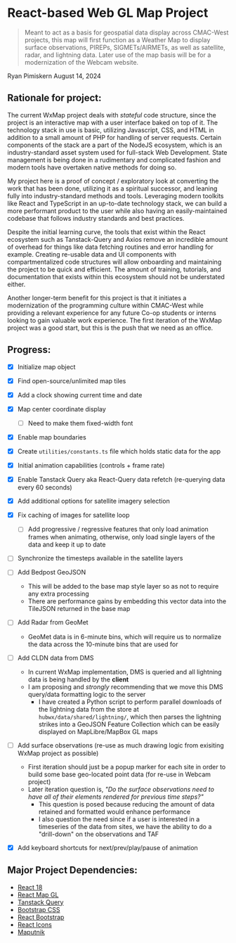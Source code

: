 # React-based Web GL Map Project

> Meant to act as a basis for geospatial data display across CMAC-West projects, this map will first function as a Weather Map to display surface observations, PIREPs, SIGMETs/AIRMETs, as well as satellite, radar, and lightning data. Later use of the map basis will be for a modernization of the Webcam website.

Ryan Pimiskern
August 14, 2024

## Rationale for project:

The current WxMap project deals with _stateful_ code structure, since the project is an interactive map with a user interface baked on top of it. The technology stack in use is basic, utilizing Javascript, CSS, and HTML in addition to a small amount of PHP for handling of server requests. Certain components of the stack are a part of the NodeJS ecosystem, which is an industry-standard asset system used for full-stack Web Development. State management is being done in a rudimentary and complicated fashion and modern tools have overtaken native methods for doing so.

My project here is a proof of concept / exploratory look at converting the work that has been done, utilizing it as a spiritual successor, and leaning fully into industry-standard methods and tools. Leveraging modern toolkits like React and TypeScript in an up-to-date technology stack, we can build a more performant product to the user while also having an easily-maintained codebase that follows industry standards and best practices.

Despite the initial learning curve, the tools that exist within the React ecosystem such as Tanstack-Query and Axios remove an incredible amount of overhead for things like data fetching routines and error handling for example. Creating re-usable data and UI components with compartmentalized code structures will allow onboarding and maintaining the project to be quick and efficient. The amount of training, tutorials, and documentation that exists within this ecosystem should not be understated either.

Another longer-term benefit for this project is that it initiates a modernization of the programming culture within CMAC-West while providing a relevant experience for any future Co-op students or interns looking to gain valuable work experience. The first iteration of the WxMap project was a good start, but this is the push that we need as an office.

## Progress:

- [x] Initialize map object
- [x] Find open-source/unlimited map tiles
- [x] Add a clock showing current time and date
- [x] Map center coordinate display
  - [ ] Need to make them fixed-width font
- [x] Enable map boundaries
- [x] Create `utilities/constants.ts` file which holds static data for the app
- [x] Initial animation capabilities (controls + frame rate)
- [x] Enable Tanstack Query aka React-Query data refetch (re-querying data every 60 seconds)
- [x] Add additional options for satellite imagery selection
- [x] Fix caching of images for satellite loop
  - [ ] Add progressive / regressive features that only load animation frames when animating, otherwise, only load single layers of the data and keep it up to date
- [ ] Synchronize the timesteps available in the satellite layers
- [ ] Add Bedpost GeoJSON
  - This will be added to the base map style layer so as not to require any extra processing
  - There are performance gains by embedding this vector data into the TileJSON returned in the base map
- [ ] Add Radar from GeoMet
  - GeoMet data is in 6-minute bins, which will require us to normalize the data across the 10-minute bins that are used for
- [ ] Add CLDN data from DMS
  - In current WxMap implementation, DMS is queried and all lightning data is being handled by the **client**
  - I am proposing and _strongly_ recommending that we move this DMS query/data formatting logic to the server
    - I have created a Python script to perform parallel downloads of the lightning data from the store at `hubwx/data/shared/lightning/`, which then parses the lightning strikes into a GeoJSON Feature Collection which can be easily displayed on MapLibre/MapBox GL maps
- [ ] Add surface observations (re-use as much drawing logic from exisiting WxMap project as possible)

  - First iteration should just be a popup marker for each site in order to build some base geo-located point data (for re-use in Webcam project)
  - Later iteration question is, _"Do the surface observations need to have all of their elements rendered for previous time steps?"_
    - This question is posed because reducing the amount of data retained and formatted would enhance performance
    - I also question the need since if a user is interested in a timeseries of the data from sites, we have the ability to do a "drill-down" on the observations and TAF

- [x] Add keyboard shortcuts for next/prev/play/pause of animation

## Major Project Dependencies:

- [React 18](https://react.dev/reference/react)
- [React Map GL](https://visgl.github.io/react-map-gl/)
- [Tanstack Query](https://tanstack.com/query/latest/docs/framework/react/overview)
- [Bootstrap CSS](https://getbootstrap.com/docs/5.3/getting-started/introduction/)
- [React Bootstrap](https://react-bootstrap.github.io/)
- [React Icons](https://react-icons.github.io/react-icons/)
- [Maputnik](https://maplibre.org/maputnik/)
